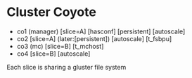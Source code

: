 # Cluster Coyote
* co1 (manager) [slice=A] [hasconf] [persistent] [autoscale]
* co2 [slice=A] (later:[persistent]) [autoscale] [t_fsbpu]
* co3 (mc) [slice=B] [t_mchost]
* co4 [slice=B] [autoscale]

Each slice is sharing a gluster file system
